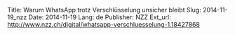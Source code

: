 Title: Warum WhatsApp trotz Verschlüsselung unsicher bleibt
Slug: 2014-11-19_nzz
Date: 2014-11-19
Lang: de
Publisher: NZZ
Ext_url: http://www.nzz.ch/digital/whatsapp-verschluesselung-1.18427868